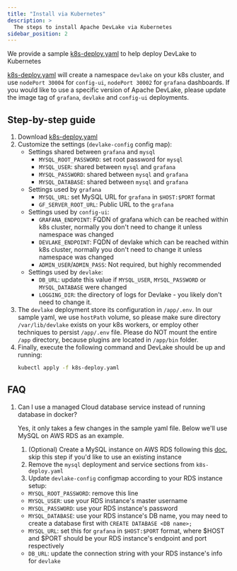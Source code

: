 ```yaml
---
title: "Install via Kubernetes"
description: >
  The steps to install Apache DevLake via Kubernetes
sidebar_position: 2
---
```


We provide a sample [k8s-deploy.yaml](https://github.com/apache/incubator-devlake/blob/main/deployment/k8s/k8s-deploy.yaml) to help deploy DevLake to Kubernetes

[k8s-deploy.yaml](https://github.com/apache/incubator-devlake/blob/main/deployment/k8s/k8s-deploy.yaml) will create a namespace `devlake` on your k8s cluster, and use `nodePort 30004` for `config-ui`,  `nodePort 30002` for `grafana` dashboards. If you would like to use a specific version of Apache DevLake, please update the image tag of `grafana`, `devlake` and `config-ui` deployments.

## Step-by-step guide

1. Download [k8s-deploy.yaml](https://github.com/apache/incubator-devlake/blob/main/deployment/k8s/k8s-deploy.yaml)
2. Customize the settings (`devlake-config` config map):
   - Settings shared between `grafana` and `mysql`
     * `MYSQL_ROOT_PASSWORD`: set root password for `mysql`
     * `MYSQL_USER`: shared between `mysql` and `grafana`
     * `MYSQL_PASSWORD`: shared between `mysql` and `grafana`
     * `MYSQL_DATABASE`: shared between `mysql` and `grafana`
   - Settings used by `grafana`
     * `MYSQL_URL`: set MySQL URL for `grafana` in `$HOST:$PORT` format
     * `GF_SERVER_ROOT_URL`: Public URL to the `grafana`
   - Settings used by `config-ui`:
     * `GRAFANA_ENDPOINT`: FQDN of grafana which can be reached within k8s cluster, normally you don't need to change it unless namespace was changed
     * `DEVLAKE_ENDPOINT`: FQDN of devlake which can be reached within k8s cluster, normally you don't need to change it unless namespace was changed
     * `ADMIN_USER`/`ADMIN_PASS`: Not required, but highly recommended
   - Settings used by `devlake`:
     * `DB_URL`: update this value if  `MYSQL_USER`, `MYSQL_PASSWORD` or `MYSQL_DATABASE` were changed
     * `LOGGING_DIR`: the directory of logs for Devlake - you likely don't need to change it.
3. The `devlake` deployment store its configuration in `/app/.env`. In our sample yaml, we use `hostPath` volume, so please make sure directory `/var/lib/devlake` exists on your k8s workers, or employ other techniques to persist `/app/.env` file. Please do NOT mount the entire `/app` directory, because plugins are located in `/app/bin` folder.
4. Finally, execute the following command and DevLake should be up and running:
   ```sh
   kubectl apply -f k8s-deploy.yaml
   ```


## FAQ

1. Can I use a managed Cloud database service instead of running database in docker?

   Yes, it only takes a few changes in the sample yaml file. Below we'll use MySQL on AWS RDS as an example.
   1. (Optional) Create a MySQL instance on AWS RDS following this [doc](https://docs.aws.amazon.com/AmazonRDS/latest/UserGuide/CHAP_GettingStarted.CreatingConnecting.MySQL.html), skip this step if you'd like to use an existing instance
   2. Remove the `mysql` deployment and service sections from `k8s-deploy.yaml`
   3. Update `devlake-config` configmap according to your RDS instance setup:
     * `MYSQL_ROOT_PASSWORD`: remove this line
     * `MYSQL_USER`: use your RDS instance's master username
     * `MYSQL_PASSWORD`: use your RDS instance's password
     * `MYSQL_DATABASE`: use your RDS instance's DB name, you may need to create a database first with `CREATE DATABASE <DB name>;`
     * `MYSQL_URL`: set this for `grafana` in `$HOST:$PORT` format, where $HOST and $PORT should be your RDS instance's endpoint and port respectively
     * `DB_URL`: update the connection string with your RDS instance's info for `devlake`
